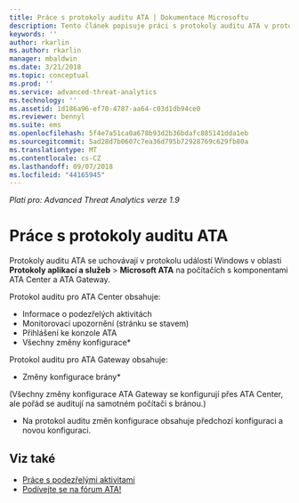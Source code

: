 ```yaml
---
title: Práce s protokoly auditu ATA | Dokumentace Microsoftu
description: Tento článek popisuje práci s protokoly auditu ATA v protokolu událostí Windows.
keywords: ''
author: rkarlin
ms.author: rkarlin
manager: mbaldwin
ms.date: 3/21/2018
ms.topic: conceptual
ms.prod: ''
ms.service: advanced-threat-analytics
ms.technology: ''
ms.assetid: 1d186a96-ef70-4787-aa64-c03d1db94ce0
ms.reviewer: bennyl
ms.suite: ems
ms.openlocfilehash: 5f4e7a51ca0a678b93d2b36bdafc885141dda1eb
ms.sourcegitcommit: 5ad28d7b0607c7ea36d795b72928769c629fb80a
ms.translationtype: MT
ms.contentlocale: cs-CZ
ms.lasthandoff: 09/07/2018
ms.locfileid: "44165945"
---
```

*Platí pro: Advanced Threat Analytics verze 1.9*

# <a name="working-with-ata-audit-logs"></a>Práce s protokoly auditu ATA

Protokoly auditu ATA se uchovávají v protokolu událostí Windows v oblasti **Protokoly aplikací a služeb** > **Microsoft ATA** na počítačích s komponentami ATA Center a ATA Gateway.

Protokol auditu pro ATA Center obsahuje:
-   Informace o podezřelých aktivitách
-   Monitorovací upozornění (stránku se stavem)
-   Přihlášení ke konzole ATA
-   Všechny změny konfigurace*

Protokol auditu pro ATA Gateway obsahuje:
-   Změny konfigurace brány* 

(Všechny změny konfigurace ATA Gateway se konfigurují přes ATA Center, ale pořád se auditují na samotném počítači s bránou.)

* Na protokol auditu změn konfigurace obsahuje předchozí konfiguraci a novou konfiguraci.


## <a name="see-also"></a>Viz také
- [Práce s podezřelými aktivitami](working-with-suspicious-activities.md)
- [Podívejte se na fórum ATA!](https://social.technet.microsoft.com/Forums/security/home?forum=mata)
